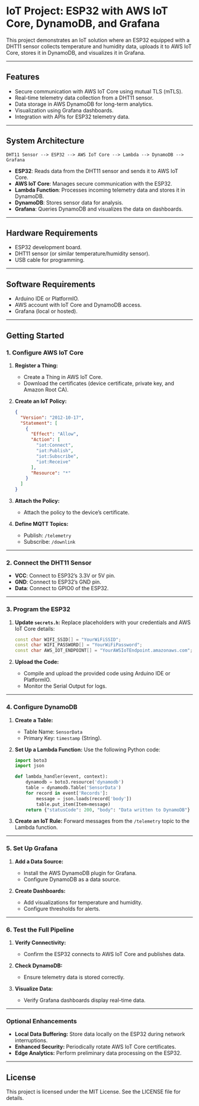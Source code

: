 # IoT Project: ESP32 with AWS IoT Core, DynamoDB, and Grafana

This project demonstrates an IoT solution where an ESP32 equipped with a DHT11 sensor collects temperature and humidity data, uploads it to AWS IoT Core, stores it in DynamoDB, and visualizes it in Grafana.

---

## **Features**

- Secure communication with AWS IoT Core using mutual TLS (mTLS).
- Real-time telemetry data collection from a DHT11 sensor.
- Data storage in AWS DynamoDB for long-term analytics.
- Visualization using Grafana dashboards.
- Integration with APIs for ESP32 telemetry data.

---

## **System Architecture**

```
DHT11 Sensor --> ESP32 --> AWS IoT Core --> Lambda --> DynamoDB --> Grafana
```

- **ESP32**: Reads data from the DHT11 sensor and sends it to AWS IoT Core.
- **AWS IoT Core**: Manages secure communication with the ESP32.
- **Lambda Function**: Processes incoming telemetry data and stores it in DynamoDB.
- **DynamoDB**: Stores sensor data for analysis.
- **Grafana**: Queries DynamoDB and visualizes the data on dashboards.

---

## **Hardware Requirements**

- ESP32 development board.
- DHT11 sensor (or similar temperature/humidity sensor).
- USB cable for programming.

---

## **Software Requirements**

- Arduino IDE or PlatformIO.
- AWS account with IoT Core and DynamoDB access.
- Grafana (local or hosted).

---

## **Getting Started**

### **1. Configure AWS IoT Core**

1. **Register a Thing:**
   - Create a Thing in AWS IoT Core.
   - Download the certificates (device certificate, private key, and Amazon Root CA).

2. **Create an IoT Policy:**
   ```json
   {
     "Version": "2012-10-17",
     "Statement": [
       {
         "Effect": "Allow",
         "Action": [
           "iot:Connect",
           "iot:Publish",
           "iot:Subscribe",
           "iot:Receive"
         ],
         "Resource": "*"
       }
     ]
   }
   ```

3. **Attach the Policy:**
   - Attach the policy to the device’s certificate.

4. **Define MQTT Topics:**
   - Publish: `/telemetry`
   - Subscribe: `/downlink`

---

### **2. Connect the DHT11 Sensor**

- **VCC**: Connect to ESP32’s 3.3V or 5V pin.
- **GND**: Connect to ESP32’s GND pin.
- **Data**: Connect to GPIO0 of the ESP32.

---

### **3. Program the ESP32**

1. **Update `secrets.h`:**
   Replace placeholders with your credentials and AWS IoT Core details:
   ```cpp
   const char WIFI_SSID[] = "YourWiFiSSID";
   const char WIFI_PASSWORD[] = "YourWiFiPassword";
   const char AWS_IOT_ENDPOINT[] = "YourAWSIoTEndpoint.amazonaws.com";
   ```

2. **Upload the Code:**
   - Compile and upload the provided code using Arduino IDE or PlatformIO.
   - Monitor the Serial Output for logs.

---

### **4. Configure DynamoDB**

1. **Create a Table:**
   - Table Name: `SensorData`
   - Primary Key: `timestamp` (String).

2. **Set Up a Lambda Function:**
   Use the following Python code:
   ```python
   import boto3
   import json

   def lambda_handler(event, context):
       dynamodb = boto3.resource('dynamodb')
       table = dynamodb.Table('SensorData')
       for record in event['Records']:
           message = json.loads(record['body'])
           table.put_item(Item=message)
       return {"statusCode": 200, "body": "Data written to DynamoDB"}
   ```

3. **Create an IoT Rule:**
   Forward messages from the `/telemetry` topic to the Lambda function.

---

### **5. Set Up Grafana**

1. **Add a Data Source:**
   - Install the AWS DynamoDB plugin for Grafana.
   - Configure DynamoDB as a data source.

2. **Create Dashboards:**
   - Add visualizations for temperature and humidity.
   - Configure thresholds for alerts.

---

### **6. Test the Full Pipeline**

1. **Verify Connectivity:**
   - Confirm the ESP32 connects to AWS IoT Core and publishes data.

2. **Check DynamoDB:**
   - Ensure telemetry data is stored correctly.

3. **Visualize Data:**
   - Verify Grafana dashboards display real-time data.

---

### **Optional Enhancements**

- **Local Data Buffering:** Store data locally on the ESP32 during network interruptions.
- **Enhanced Security:** Periodically rotate AWS IoT Core certificates.
- **Edge Analytics:** Perform preliminary data processing on the ESP32.

---

## **License**

This project is licensed under the MIT License. See the LICENSE file for details.
